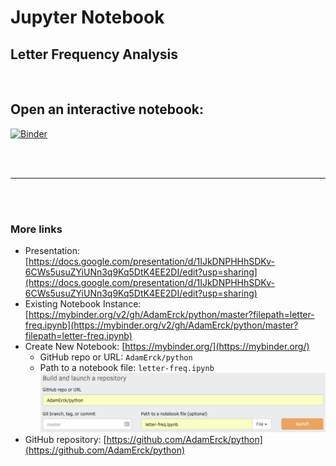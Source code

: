 # Jupyter Notebook 
## Letter Frequency Analysis

<br>

## Open an interactive notebook:   

[![Binder](https://mybinder.org/badge.svg)](https://mybinder.org/v2/gh/AdamErck/python/master?filepath=letter-freq.ipynb)

<br><br>
<hr>
<br><br>

### More links
* Presentation: [https://docs.google.com/presentation/d/1IJkDNPHHhSDKv-6CWs5usuZYiUNn3q9Kq5DtK4EE2DI/edit?usp=sharing](https://docs.google.com/presentation/d/1IJkDNPHHhSDKv-6CWs5usuZYiUNn3q9Kq5DtK4EE2DI/edit?usp=sharing)
* Existing Notebook Instance: [https://mybinder.org/v2/gh/AdamErck/python/master?filepath=letter-freq.ipynb](https://mybinder.org/v2/gh/AdamErck/python/master?filepath=letter-freq.ipynb)
* Create New Notebook: [https://mybinder.org/](https://mybinder.org/)
    * GitHub repo or URL: `AdamErck/python`
    * Path to a notebook file: `letter-freq.ipynb`   
    ![MyBinder.org](mybinder.png)
* GitHub repository: [https://github.com/AdamErck/python](https://github.com/AdamErck/python)
